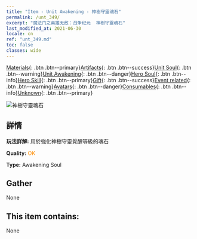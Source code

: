 ```yaml
---
title: "Item - Unit Awakening - 神樹守靈魂石"
permalink: /unt_349/
excerpt: "魔法门之英雄无敌：战争纪元  神樹守靈魂石"
last_modified_at: 2021-06-30
locale: cn
ref: "unt_349.md"
toc: false
classes: wide
---
```

 [Materials](/ItemsCN/){: .btn .btn--primary}[Artifacts](/ItemsCN/Artifacts/){: .btn .btn--success}[Unit Soul](/ItemsCN/UnitSoul/){: .btn .btn--warning}[Unit Awakening](/ItemsCN/UnitAwakening/){: .btn .btn--danger}[Hero Soul](/ItemsCN/HeroSoul/){: .btn .btn--info}[Hero Skill](/ItemsCN/HeroSkill/){: .btn .btn--primary}[Gift](/ItemsCN/Gift/){: .btn .btn--success}[Event related](/ItemsCN/Events/){: .btn .btn--warning}[Avatars](/ItemsCN/Avatars/){: .btn .btn--danger}[Consumables](/ItemsCN/Consumables/){: .btn .btn--info}[Unknown](/ItemsCN/Unknown/){: .btn .btn--primary}

 ![神樹守靈魂石](/images/u/tia_conglinyaojing.jpg)

## 詳情
 **玩法詳解:** 用於強化神樹守靈覺醒等級的魂石

 **Quality:** <span style="color: #FF8C00">OK</span>

 **Type:** Awakening Soul

## Gather

  None

## This item contains:

  None

